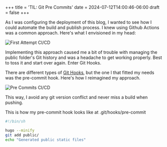 +++
title = 'TIL: Git Pre Commits'
date = 2024-07-12T14:00:46-06:00
draft = false
+++

As I was configuring the deployment of this blog, I wanted to see how I could automate the build and publish process. I knew using Github Actions was a common approach. Here's what I envisioned in my head:

![First Attempt CI/CD](/images/first-attempt-cicd-blog.png)

Implementing this approach caused me a bit of trouble with managing the public folder's Git history and was a headache to get working properly. Best to toss it and start over again. Enter Git Hooks.

There are different types of [Git Hooks](https://git-scm.com/docs/githooks), but the one I that fitted my needs was the pre-commit hook. Here's how I reimagined my approach.

![Pre Commits CI/CD](/images/pre-commit-cicd-blog.png)

This way, I avoid any git version conflict and never miss a build when pushing.

This is how my pre-commit hook looks like at .git/hooks/pre-commit

```bash
#!/bin/sh

hugo --minify
git add public/
echo "Generated public static files"
```
